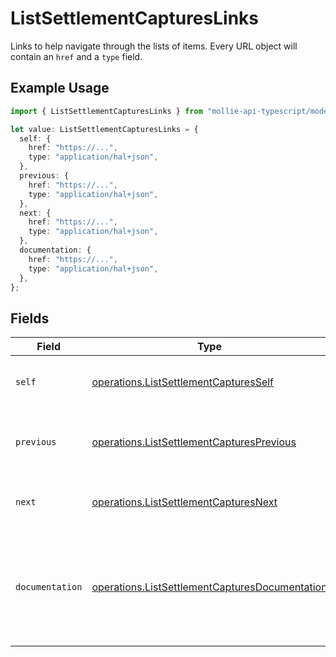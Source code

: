 # ListSettlementCapturesLinks

Links to help navigate through the lists of items. Every URL object will contain an `href` and a `type` field.

## Example Usage

```typescript
import { ListSettlementCapturesLinks } from "mollie-api-typescript/models/operations";

let value: ListSettlementCapturesLinks = {
  self: {
    href: "https://...",
    type: "application/hal+json",
  },
  previous: {
    href: "https://...",
    type: "application/hal+json",
  },
  next: {
    href: "https://...",
    type: "application/hal+json",
  },
  documentation: {
    href: "https://...",
    type: "application/hal+json",
  },
};
```

## Fields

| Field                                                                                                            | Type                                                                                                             | Required                                                                                                         | Description                                                                                                      |
| ---------------------------------------------------------------------------------------------------------------- | ---------------------------------------------------------------------------------------------------------------- | ---------------------------------------------------------------------------------------------------------------- | ---------------------------------------------------------------------------------------------------------------- |
| `self`                                                                                                           | [operations.ListSettlementCapturesSelf](../../models/operations/listsettlementcapturesself.md)                   | :heavy_minus_sign:                                                                                               | The URL to the current set of items.                                                                             |
| `previous`                                                                                                       | [operations.ListSettlementCapturesPrevious](../../models/operations/listsettlementcapturesprevious.md)           | :heavy_minus_sign:                                                                                               | The previous set of items, if available.                                                                         |
| `next`                                                                                                           | [operations.ListSettlementCapturesNext](../../models/operations/listsettlementcapturesnext.md)                   | :heavy_minus_sign:                                                                                               | The next set of items, if available.                                                                             |
| `documentation`                                                                                                  | [operations.ListSettlementCapturesDocumentation](../../models/operations/listsettlementcapturesdocumentation.md) | :heavy_minus_sign:                                                                                               | In v2 endpoints, URLs are commonly represented as objects with an `href` and `type` field.                       |